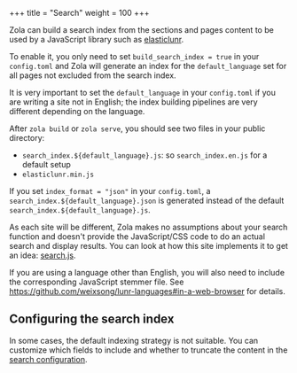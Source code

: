 +++
title = "Search"
weight = 100
+++

Zola can build a search index from the sections and pages content to
be used by a JavaScript library such as [elasticlunr](http://elasticlunr.com/).

To enable it, you only need to set `build_search_index = true` in your `config.toml` and Zola will
generate an index for the `default_language` set for all pages not excluded from the search index.

It is very important to set the `default_language` in your `config.toml` if you are writing a site not in
English; the index building pipelines are very different depending on the language.

After `zola build` or `zola serve`, you should see two files in your public directory:

- `search_index.${default_language}.js`: so `search_index.en.js` for a default setup
- `elasticlunr.min.js`

If you set `index_format = "json"` in your `config.toml`, a `search_index.${default_language}.json` is generated
instead of the default `search_index.${default_language}.js`.

As each site will be different, Zola makes no assumptions about your search function and doesn't provide
the JavaScript/CSS code to do an actual search and display results. You can look at how this site
implements it to get an idea: [search.js](https://github.com/getzola/zola/tree/master/docs/static/search.js).

If you are using a language other than English, you will also need to include the corresponding JavaScript stemmer file.
See <https://github.com/weixsong/lunr-languages#in-a-web-browser> for details.

## Configuring the search index
In some cases, the default indexing strategy is not suitable. You can customize which fields to include and whether
to truncate the content in the [search configuration](@/documentation/getting-started/configuration.md).
